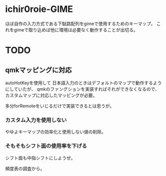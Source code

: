 # ichir0roie-GIME

ほぼ自作の入力方式である下駄路配列をgimeで使用するためのキーマップ。
これをgimeで取り込めば他に環境は必要なく動作することが出切る。


# TODO
## qmkマッピングに対応

autoHotKeyを使用して
日本語入力のときはデフォルトのマップで動作するようにしていたが、
qmkのファングションを実装すればそれができなくなるので、
カスタムマップに対応したマッピングが必要。

多分forRemoteをいじるだけで実装できるとは思うが。
### カスタム入力を使用しない

やゆよキーマップの効率化と使用しない値の削除。


### そもそもシフト面の使用率を下げる

シフト面も中指シフトにしようぜ。

頻度表の調査から。